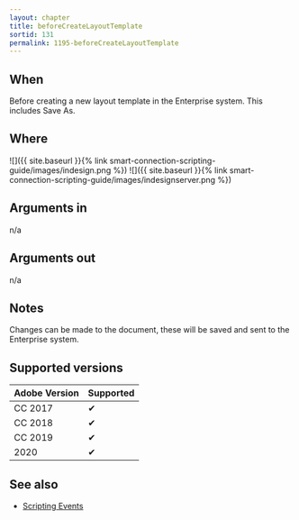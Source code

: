 ```yaml
---
layout: chapter
title: beforeCreateLayoutTemplate
sortid: 131
permalink: 1195-beforeCreateLayoutTemplate
---
```


## When

Before creating a new layout template in the Enterprise system. This includes Save As.

## Where

![]({{ site.baseurl }}{% link smart-connection-scripting-guide/images/indesign.png %}) ![]({{ site.baseurl }}{% link smart-connection-scripting-guide/images/indesignserver.png %})

## Arguments in

n/a

## Arguments out

n/a

## Notes

Changes can be made to the document, these will be saved and sent to the Enterprise system.

## Supported versions

| Adobe Version | Supported |
|---------------|-----------|
| CC 2017       | ✔         |
| CC 2018       | ✔         |
| CC 2019       | ✔         |
| 2020          | ✔         |

## See also

* [Scripting Events](./index.md)